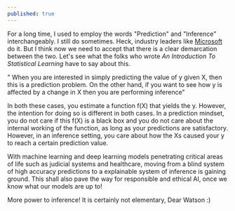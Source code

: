 ```yaml
---
published: true
---
```


For a long time, I used to employ the words "Prediction" and "Inference" interchangeably. I still do sometimes. Heck, industry leaders like [Microsoft](https://azuredata.microsoft.com/articles/ebd95ec0-1eae-44a3-90f5-c11f5c916d15) do it.
But I think now we need to accept that there is a clear demarcation between the two. Let's see what the folks who wrote *An Introduction To Statistical Learning* 
have to say about this.

" When you are interested in simply predicting the value of y given X, then this is a prediction problem. On the other hand, if you want to see how y
is affected by a change in X then you are performing inference"

In both these cases, you estimate a function f(X) that yields the y. However, the intention for doing so is different in both cases. In a prediction mindset,
you do not care if this f(X) is a black box and you do not care about the internal working of the function, as long as your predictions are satisfactory. However,
in an inference setting, you care about how the Xs caused your y to reach a certain prediction value.

With machine learning and deep learning models penetrating critical areas of life such as judicial systems and healthcare, moving from a blind system of high
accuracy predictions to a explainable system of inference is gaining ground. This shall also pave the way for responsible and ethical AI, once we know what our models
are up to!

More power to inference! It is certainly not elementary, Dear Watson :)
